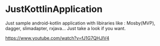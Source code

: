 # JustKottlinApplication
Just sample android-kotlin application with libiraries like : Mosby(MVP), dagger, slimadapter, rxjava...
Just take a look if you want.

https://www.youtube.com/watch?v=fJ1G7QHJlV4
